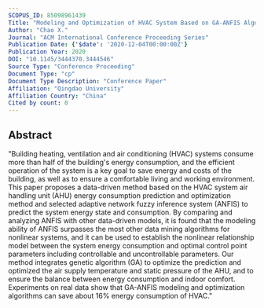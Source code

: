 ```yaml
---
SCOPUS_ID: 85098961439
Title: "Modeling and Optimization of HVAC System Based on GA-ANFIS Algorithm"
Author: "Chao X."
Journal: "ACM International Conference Proceeding Series"
Publication Date: {'$date': '2020-12-04T00:00:00Z'}
Publication Year: 2020
DOI: "10.1145/3444370.3444546"
Source Type: "Conference Proceeding"
Document Type: "cp"
Document Type Description: "Conference Paper"
Affiliation: "Qingdao University"
Affiliation Country: "China"
Cited by count: 0
---
```


## Abstract
"Building heating, ventilation and air conditioning (HVAC) systems consume more than half of the building's energy consumption, and the efficient operation of the system is a key goal to save energy and costs of the building, as well as to ensure a comfortable living and working environment. This paper proposes a data-driven method based on the HVAC system air handling unit (AHU) energy consumption prediction and optimization method and selected adaptive network fuzzy inference system (ANFIS) to predict the system energy state and consumption. By comparing and analyzing ANFIS with other data-driven models, it is found that the modeling ability of ANFIS surpasses the most other data mining algorithms for nonlinear systems, and it can be used to establish the nonlinear relationship model between the system energy consumption and optimal control point parameters including controllable and uncontrollable parameters. Our method integrates genetic algorithm (GA) to optimize the prediction and optimized the air supply temperature and static pressure of the AHU, and to ensure the balance between energy consumption and indoor comfort. Experiments on real data show that GA-ANFIS modeling and optimization algorithms can save about 16% energy consumption of HVAC."
